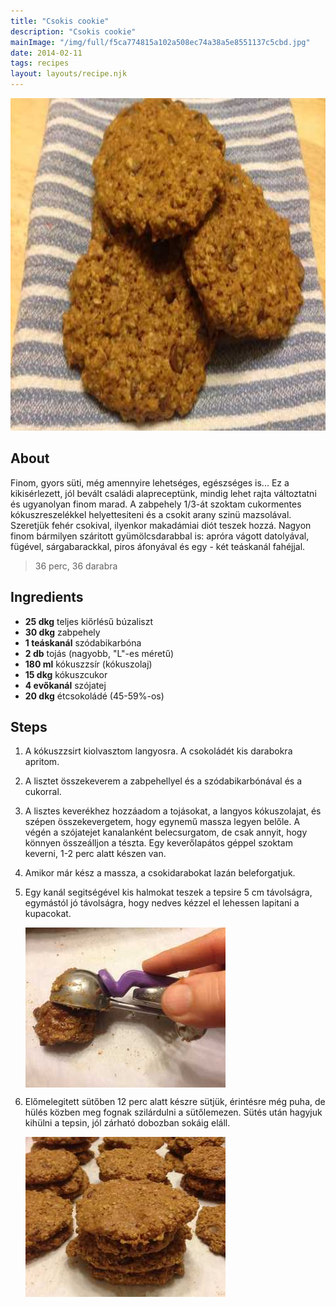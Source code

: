 ```yaml
---
title: "Csokis cookie"
description: "Csokis cookie"
mainImage: "/img/full/f5ca774815a102a508ec74a38a5e8551137c5cbd.jpg"
date: 2014-02-11
tags: recipes
layout: layouts/recipe.njk
---
```

                            
<p align="center"><a href="https://cookpad.com/hu/receptek/1925083-csokis-cookie" rel="Recipe source page"><img width="751" height="532" src="/img/full/f5ca774815a102a508ec74a38a5e8551137c5cbd.jpg"/></a></p>

## About
<p class="mb-sm">Finom, gyors süti, még amennyire lehetséges, egészséges is... Ez a kikisérlezett, jól bevált családi alapreceptünk, mindig lehet rajta változtatni és ugyanolyan finom marad. A zabpehely 1/3-át szoktam cukormentes kókuszreszelékkel helyettesiteni és a csokit arany szinü mazsolával. Szeretjük fehér csokival, ilyenkor makadámiai diót teszek hozzá. Nagyon finom bármilyen száritott gyümölcsdarabbal is: apróra vágott  datolyával, fügével, sárgabarackkal, piros áfonyával és egy - két teáskanál fahéjjal.</p>

> 36 perc, 36 darabra 

## Ingredients
* **25 dkg** teljes kiőrlésű búzaliszt
* **30 dkg** zabpehely
* **1 teáskanál** szódabikarbóna
* **2 db** tojás (nagyobb, "L"-es méretű)
* **180 ml** kókuszzsír (kókuszolaj)
* **15 dkg** kókuszcukor
* **4 evőkanál** szójatej
* **20 dkg** étcsokoládé (45-59%-os)

## Steps

1. A kókuszzsirt kiolvasztom langyosra. A csokoládét kis darabokra apritom.
 
    <div style="clear: both"/>

2. A lisztet összekeverem a zabpehellyel és a szódabikarbónával és a cukorral.
 
    <div style="clear: both"/>

3. A lisztes keverékhez hozzáadom a tojásokat, a langyos kókuszolajat, és szépen összekevergetem, hogy egynemű massza legyen belőle. A végén a szójatejet kanalanként belecsurgatom, de csak annyit, hogy könnyen összeálljon a tészta. Egy keverőlapátos géppel szoktam keverni, 1-2 perc alatt készen van.
 
    <div style="clear: both"/>

4. Amikor már kész a massza, a csokidarabokat lazán beleforgatjuk.
 
    <div style="clear: both"/>

5. Egy kanál segitségével kis halmokat teszek a tepsire 5 cm távolságra, egymástól jó távolságra, hogy nedves kézzel el lehessen lapitani a kupacokat.
 
    <p><img width="320" height="256" align="left" src="/img/full/06c8cc2c3fdfd1dcbc4d0a4e8e9303a56f360744.jpg"/></p><div style="clear: both"/>

6. Előmelegitett sütőben 12 perc alatt készre sütjük, érintésre még puha, de hülés közben meg fognak szilárdulni a sütőlemezen. Sütés után hagyjuk kihülni a tepsin, jól zárható dobozban sokáig eláll.
 
    <p><img width="320" height="256" align="left" src="/img/full/7919eff9271b20fe7a82b8c400dfc155000a9770.jpg"/></p><div style="clear: both"/>

